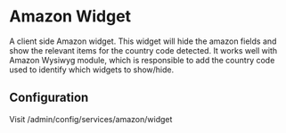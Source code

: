 # Amazon Widget
A client side Amazon widget.
This widget will hide the amazon fields and show the relevant items for the
country code detected.
It works well with Amazon Wysiwyg module, which is responsible to add the
country code used to identify which widgets to show/hide.

## Configuration
Visit /admin/config/services/amazon/widget

